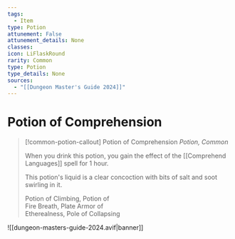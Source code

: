 ```yaml
---
tags:
  - Item
type: Potion
attunement: False
attunement_details: None
classes:
icon: LiFlaskRound
rarity: Common
type: Potion
type_details: None
sources: 
  - "[[Dungeon Master's Guide 2024]]"
---
```

# Potion of Comprehension
>[!common-potion-callout] Potion of Comprehension
>_Potion, Common_
>
>When you drink this potion, you gain the effect of the [[Comprehend Languages]] spell for 1 hour.
>
>This potion's liquid is a clear concoction with bits of salt and soot swirling in it.
>
>
>Potion of Climbing, Potion of  
>Fire Breath, Plate Armor of  
>Etherealness, Pole of Collapsing
>


![[dungeon-masters-guide-2024.avif|banner]]